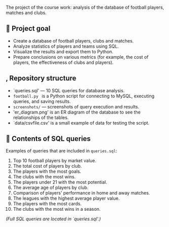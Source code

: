 The project of the course work: analysis of the database of football players, matches and clubs.

## 🎯 Project goal
- Create a database of football players, clubs and matches.
- Analyze statistics of players and teams using SQL.
- Visualize the results and export them to Python.
- Prepare conclusions on various metrics (for example, the cost of players, the effectiveness of clubs and players).

## , Repository structure
- `queries.sql' — 10 SQL queries for database analysis.
- `football.py ` is a Python script for connecting to MySQL, executing queries, and saving results.
- `screenshots/` — screenshots of query execution and results.
- 'er_diagram.png' is an ER diagram of the database to see the relationships of the tables.
- `data/csvfile.csv' is a small example of data for testing the script.

## 📝 Contents of SQL queries
Examples of queries that are included in `queries.sql`:
1. Top 10 football players by market value.
2. The total cost of players by club.
3. The players with the most goals.
4. The clubs with the most wins.
5. The players under 21 with the most potential.
6. The average age of players by club.
7. Comparison of players' performance in home and away matches.
8. The leagues with the highest average player value.
9. The players with the most cards.
10. The clubs with the most wins in a season.

*(Full SQL queries are located in `queries.sql'.)*
